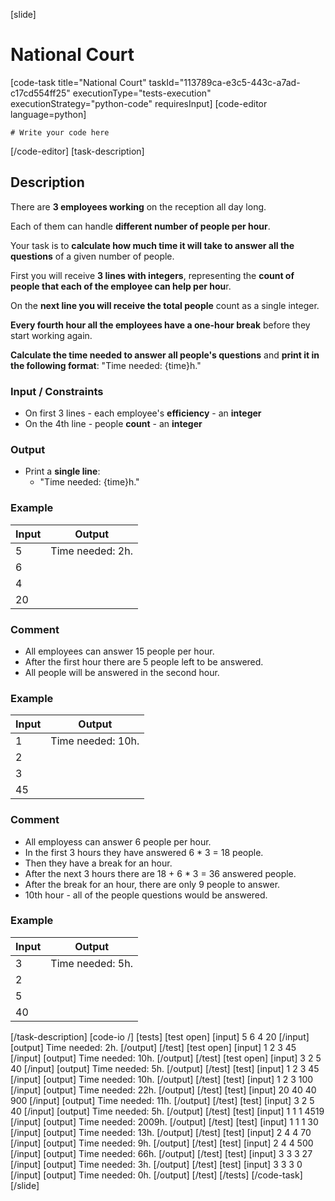 [slide]
# National Court
[code-task title="National Court" taskId="113789ca-e3c5-443c-a7ad-c17cd554ff25" executionType="tests-execution" executionStrategy="python-code" requiresInput]
[code-editor language=python]
```
# Write your code here
```
[/code-editor]
[task-description]
## Description
There are **3 employees working** on the reception all day long.

Each of them can handle **different number of people per hour**.

Your task is to **calculate how much time it will take to answer all the questions** of a given number of people.

First you will receive **3 lines with integers**, representing the **count of people that each of the employee can help per hou**r. 

On the **next line you will receive the total people** count as a single integer. 

**Every fourth hour all the employees have a one-hour break** before they start working again. 

**Calculate the time needed to answer all people's questions** and **print it in the following format**: "Time needed: \{time\}h."

### Input / Constraints
- On first 3 lines -  each employee's **efficiency** - an **integer**
- On the 4th line - people **count** - an **integer**

### Output
- Print a **single line**: 
    - "Time needed: \{time\}h."

### Example
| **Input** | **Output** |
| --- | --- |
| 5 | Time needed: 2h. |
| 6 | |
| 4 | |
| 20 | |

### Comment
- All employees can answer 15 people per hour.
- After the first hour there are 5 people left to be answered.
- All people will be answered in the second hour.

### Example
| **Input** | **Output** |
| --- | --- |
| 1 | Time needed: 10h. |
| 2 | |
| 3 | |
|45 | |

### Comment
- All employess can answer 6 people per hour. 
- In the first 3 hours they have answered 6 \* 3 = 18 people. 
- Then they have a break for an hour.
- After the next 3 hours there are 18 + 6 \* 3 = 36 answered people. 
- After the break for an hour, there are only 9 people to answer.
- 10th hour - all of the people questions would be answered.

### Example
| **Input** | **Output** |
| --- | --- |
| 3 | Time needed: 5h. |
| 2 | |
| 5 | |
| 40 | |

[/task-description]
[code-io /]
[tests]
[test open]
[input]
5
6
4
20
[/input]
[output]
Time needed: 2h.
[/output]
[/test]
[test open]
[input]
1
2
3
45
[/input]
[output]
Time needed: 10h.
[/output]
[/test]
[test open]
[input]
3
2
5
40
[/input]
[output]
Time needed: 5h.
[/output]
[/test]
[test]
[input]
1
2
3
45
[/input]
[output]
Time needed: 10h.
[/output]
[/test]
[test]
[input]
1
2
3
100
[/input]
[output]
Time needed: 22h.
[/output]
[/test]
[test]
[input]
20
40
40
900
[/input]
[output]
Time needed: 11h.
[/output]
[/test]
[test]
[input]
3
2
5
40
[/input]
[output]
Time needed: 5h.
[/output]
[/test]
[test]
[input]
1
1
1
4519
[/input]
[output]
Time needed: 2009h.
[/output]
[/test]
[test]
[input]
1
1
1
30
[/input]
[output]
Time needed: 13h.
[/output]
[/test]
[test]
[input]
2
4
4
70
[/input]
[output]
Time needed: 9h.
[/output]
[/test]
[test]
[input]
2
4
4
500
[/input]
[output]
Time needed: 66h.
[/output]
[/test]
[test]
[input]
3
3
3
27
[/input]
[output]
Time needed: 3h.
[/output]
[/test]
[test]
[input]
3
3
3
0
[/input]
[output]
Time needed: 0h.
[/output]
[/test]
[/tests]
[/code-task]
[/slide]